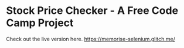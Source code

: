 # Stock Price Checker - A Free Code Camp Project

Check out the live version here. https://memorise-selenium.glitch.me/

